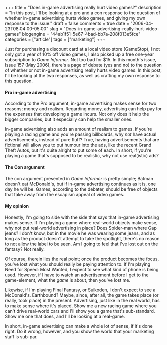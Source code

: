 +++
title = "Does in-game advertising really hurt video games?"
description = "In this post, I'll be looking at a pro and a con response to the question of whether in-game advertising hurts video games, and giving my own response to the issue."
draft = false
comments = true
date = "2006-04-23T08:04:00-05:00"
slug = "Does-in-game-advertising-really-hurt-video-games"
blogengine = "44ab1f51-5e67-4bad-bb7a-208f013e5fce"
categories = ["article"]
tags = ["marketing"]
+++

<p>
Just for purchasing a discount card at a local video store (GameStop), I not only got a year of 10% off video games, I also picked up a free one-year subscription to <cite>Game Informer</cite>.  Not too bad for $15.  In this month&#39;s issue, Issue 157 (May 2006), there&#39;s a page of debate (yes and no) to the question of whether or not in-game advertising really hurts video games.  In this post, I&#39;ll be looking at the two responses, as well as crafting my own response to this question.<!--more-->
</p>
<h4>Pro in-game advertising</h4>
<p>
According to the Pro argument, in-game advertising makes sense for two reasons; money and realism.  Regarding money, advertising can help pay for the expenses that developing a game incurs.  Not only does it help the bigger companies, but it especially can help the smaller ones.<!--adsense-->
</p>
<p>
In-game advertising also adds an amount of realism to games.  If you&#39;re playing a racing game and you&#39;re passing billboards, why <em>not</em> have actual advertisements, instead of pure fluff?  True, having advertisements that are fictional will allow you to put humour into the ads, like the recent Grand Theft Autos, but it&#39;s quite alright to put some of each.  In short, if you&#39;re playing a game that&#39;s supposed to be realistic, why not use real(istic) ads?
</p>
<h4>The Con argument</h4>
<p>
The con argument presented in <cite>Game Informer</cite> is pretty simple; Batman doesn&#39;t eat McDonald&#39;s, but if in-game advertising continues as it is, one day he will be.  Games, according to the debater, should be free of objects that take away from the escapism appeal of video games.
</p>
<h4>My opinion</h4>
<p>
Honestly, I&#39;m going to side with the side that says that in-game advertising makes sense.  If I&#39;m playing a game where real-world objects make sense, why not put real-world advertising in place?  Does Spider-man where Gap jeans?  I don&#39;t know, but in the movie he was wearing some jeans, and as long as the product doesn&#39;t attempt to take the spotlight, there&#39;s no reason to not allow the label to be seen.  Am I going to feel that I&#39;ve lost out on the fantasy?  Not really.
</p>
<p>
Of course, therein lies the real point; once the product becomes the focus, you&#39;ve lost what you should really be paying attention to.  If I&#39;m playing Need for Speed: Most Wanted, I expect to see what kind of phone is being used.  However, if I have to watch an advertisement before I get to the game-element, what the <em>game</em> is about, then you&#39;ve lost me.
</p>
<p>
Likewise, if I&#39;m playing Final Fantasy, or Suikoden, I don&#39;t expect to see a McDonald&#39;s.  Earthbound?  Maybe, since, after all, the game takes place (or really, took place) in the present.  Advertising, just like in the real world, has to make sense where it&#39;s placed.  Show me a new racing game where you can&#39;t drive real-world cars and I&#39;ll show you a game that&#39;s sub-standard.  Show me one that does, and I&#39;ll be looking at a real-game.
</p>
<p>
In short, in-game advertising can make a whole lot of sense, if it&#39;s done right.  Do it wrong, however, and you show the world that your marketing staff is sub-par.
</p>

